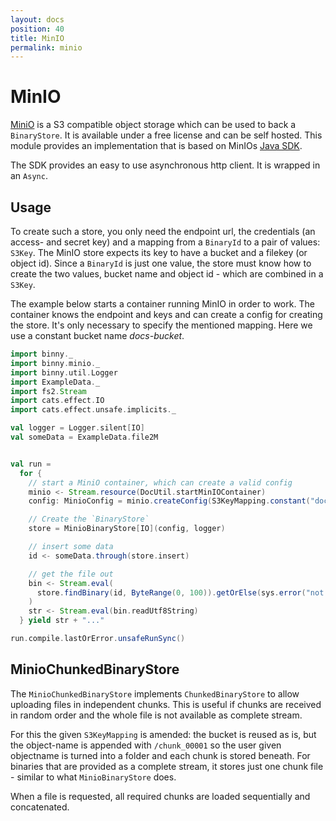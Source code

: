 ```yaml
---
layout: docs
position: 40
title: MinIO
permalink: minio
---
```


# MinIO

[MiniO](https://min.io/) is a S3 compatible object storage which can
be used to back a `BinaryStore`. It is available under a free license
and can be self hosted. This module provides an implementation that is
based on MinIOs [Java
SDK](https://docs.min.io/docs/java-client-quickstart-guide.html).

The SDK provides an easy to use asynchronous http client. It is
wrapped in an `Async`.

## Usage

To create such a store, you only need the endpoint url, the
credentials (an access- and secret key) and a mapping from a
`BinaryId` to a pair of values: `S3Key`. The MinIO store expects its
key to have a bucket and a filekey (or object id). Since a `BinaryId`
is just one value, the store must know how to create the two values,
bucket name and object id - which are combined in a `S3Key`.

The example below starts a container running MinIO in order to work.
The container knows the endpoint and keys and can create a config for
creating the store. It's only necessary to specify the mentioned
mapping. Here we use a constant bucket name _docs-bucket_.

```scala mdoc
import binny._
import binny.minio._
import binny.util.Logger
import ExampleData._
import fs2.Stream
import cats.effect.IO
import cats.effect.unsafe.implicits._

val logger = Logger.silent[IO]
val someData = ExampleData.file2M


val run =
  for {
    // start a MiniO container, which can create a valid config
    minio <- Stream.resource(DocUtil.startMinIOContainer)
    config: MinioConfig = minio.createConfig(S3KeyMapping.constant("docs-bucket"))

    // Create the `BinaryStore`
    store = MinioBinaryStore[IO](config, logger)

    // insert some data
    id <- someData.through(store.insert)

    // get the file out
    bin <- Stream.eval(
      store.findBinary(id, ByteRange(0, 100)).getOrElse(sys.error("not found"))
    )
    str <- Stream.eval(bin.readUtf8String)
  } yield str + "..."

run.compile.lastOrError.unsafeRunSync()
```

## MinioChunkedBinaryStore

The `MinioChunkedBinaryStore` implements `ChunkedBinaryStore` to allow
uploading files in independent chunks. This is useful if chunks are
received in random order and the whole file is not available as
complete stream.

For this the given `S3KeyMapping` is amended: the bucket is reused as
is, but the object-name is appended with `/chunk_00001` so the user
given objectname is turned into a folder and each chunk is stored
beneath. For binaries that are provided as a complete stream, it
stores just one chunk file - similar to what `MinioBinaryStore` does.

When a file is requested, all required chunks are loaded sequentially
and concatenated.
